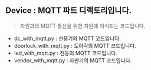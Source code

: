 ## Device : MQTT 파트 디렉토리입니다.
> 자원과의 MQTT 통신을 위한 자원에 이식되는 코드입니다.  

- dc_with_mqtt.py : 선풍기의 MQTT 코드입니다.
- doorlock_with_mqtt.py : 도어락의 MQTT 코드입니다.
- led_with_mqtt.py : 전등의 MQTT 코드입니다.
- vendor_with_mqtt.py : 자판기의 MQTT 코드입니다.
